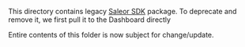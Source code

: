 This directory contains legacy [Saleor SDK](https://github.com/saleor/saleor-sdk) package. To deprecate and remove it, we first
pull it to the Dashboard directly

Entire contents of this folder is now subject for change/update.
